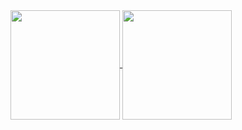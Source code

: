 <a href="https://github.com/AlexG-Rezende/github-readme-stats">
  <img height=175 align="center" src="https://github-readme-stats.vercel.app/api?username=AlexG-Rezende&show_icons=true&theme=transparent" />
</a>
<a href="https://github.com/AlexG-Rezende/convoychat">
  <img height=175 align="center" src="https://github-readme-stats.vercel.app/api/top-langs?username=anuraghazra&layout=compact&langs_count=8&card_width=300&show_icons=true&theme=transparent" />
</a>

